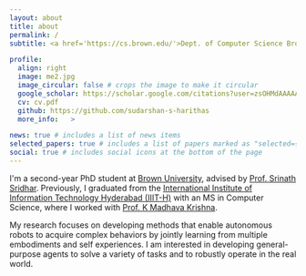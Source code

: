 ```yaml
---
layout: about
title: about
permalink: /
subtitle: <a href='https://cs.brown.edu/'>Dept. of Computer Science Brown University</a>.

profile:
  align: right
  image: me2.jpg
  image_circular: false # crops the image to make it circular
  google_scholar: https://scholar.google.com/citations?user=zsOHMdAAAAAJ
  cv: cv.pdf
  github: https://github.com/sudarshan-s-harithas
  more_info:   >

news: true # includes a list of news items
selected_papers: true # includes a list of papers marked as "selected={true}"
social: true # includes social icons at the bottom of the page
---
```




I'm a second-year PhD student at [Brown University](https://cs.brown.edu/), advised by [Prof. Srinath Sridhar](https://cs.brown.edu/people/ssrinath/). Previously, I graduated from the [International Institute of Information Technology Hyderabad (IIIT-H)](https://www.iiit.ac.in/) with an MS in Computer Science, where I worked with [Prof. K Madhava Krishna](https://robotics.iiit.ac.in/). 


My research focuses on developing methods that enable autonomous robots to acquire complex behaviors by jointly learning from multiple embodiments and self experiences. I am interested in developing general-purpose agents to solve a variety of tasks and to robustly operate in the real world.

